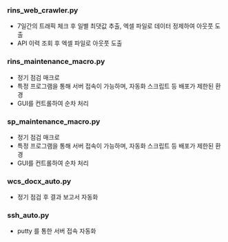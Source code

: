 ### rins_web_crawler.py
- 7일간의 트래픽 체크 후 일별 최댓값 추출, 엑셀 파일로 데이터 정제하여 아웃풋 도출
- API 이력 조회 후 엑셀 파일로 아웃풋 도출

### rins_maintenance_macro.py
- 정기 점검 매크로
- 특정 프로그램을 통해 서버 접속이 가능하며, 자동화 스크립트 등 배포가 제한된 환경
- GUI를 컨트롤하여 순차 처리

### sp_maintenance_macro.py
- 정기 점검 매크로
- 특정 프로그램을 통해 서버 접속이 가능하며, 자동화 스크립트 등 배포가 제한된 환경
- GUI를 컨트롤하여 순차 처리

### wcs_docx_auto.py
- 정기 점검 후 결과 보고서 자동화

### ssh_auto.py
- putty 를 통한 서버 접속 자동화
